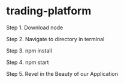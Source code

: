 # trading-platform

Step 1. Download node


Step 2. Navigate to directory in terminal


Step 3. npm install


Step 4. npm start


Step 5. Revel in the Beauty of our Application


